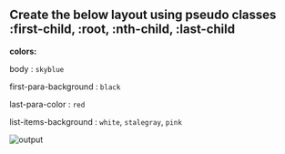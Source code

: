 ## Create the below layout using pseudo classes :first-child, :root, :nth-child, :last-child

**colors:**

body : `skyblue`

first-para-background : `black`

last-para-color : `red`

list-items-background : `white`, `stalegray`, `pink`

![output](https://github.com/acciojob/pseudo-classes-nithinkp1/releases)
